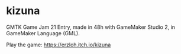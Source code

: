 # kizuna
GMTK Game Jam 21 Entry, made in 48h with GameMaker Studio 2, in GameMaker Language (GML).

Play the game: https://erzloh.itch.io/kizuna
